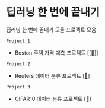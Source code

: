 # 딥러닝 한 번에 끝내기

딥러닝 한 번에 끝내기 모듈 프로젝트 모음

[`Project 1`](https://github.com/wnsk0427/2023-AIFFEL-QUEST/blob/master/OneShotQUEST/Project1.ipynb)
- Boston 주택 가격 예측 프로젝트 [[🔗]]

`Project 2`
- Reuters 데이터 분류 프로젝트 [[🔗](https://github.com/wnsk0427/2023-AIFFEL-QUEST/blob/master/OneShotQUEST/Project2.ipynb)]

`Project 3`
- CIFAR10 데이터 분류 프로젝트 [[🔗](https://github.com/wnsk0427/2023-AIFFEL-QUEST/blob/master/OneShotQUEST/Project3.ipynb)]
